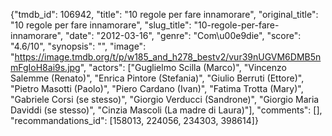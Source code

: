 {"tmdb_id": 106942, "title": "10 regole per fare innamorare", "original_title": "10 regole per fare innamorare", "slug_title": "10-regole-per-fare-innamorare", "date": "2012-03-16", "genre": "Com\u00e9die", "score": "4.6/10", "synopsis": "", "image": "https://image.tmdb.org/t/p/w185_and_h278_bestv2/vur39nUGVM6DMB5nmFgIoH8ai9s.jpg", "actors": ["Guglielmo Scilla (Marco)", "Vincenzo Salemme (Renato)", "Enrica Pintore (Stefania)", "Giulio Berruti (Ettore)", "Pietro Masotti (Paolo)", "Piero Cardano (Ivan)", "Fatima Trotta (Mary)", "Gabriele Corsi (se stesso)", "Giorgio Verducci (Sandrone)", "Giorgio Maria Daviddi (se stesso)", "Cinzia Mascoli (La madre di Laura)"], "comments": [], "recommandations_id": [158013, 224056, 234303, 398614]}